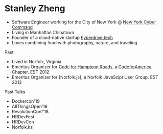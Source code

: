 # Stanley Zheng
- Software Engineer working for the City of New York @ [New York Cyber Command](https://www1.nyc.gov/site/cyber/about/about-nyc-cyber-command.page)
- Living in Manhattan Chinatown 
- Founder of a cloud-native startup [hyperdrive.tech](https://hyperdrive.tech)
- Loves combining food with photography, nature, and traveling.

Past 
- Lived in Norfolk, Virginia
- Emeritus Organizer for [Code for Hamptonn Roads](http://code4hr.org/), a [CodeforAmerica](https://www.codeforamerica.org/) Chapter. EST 2012
- Emeritus Organizer for [Norfolk.js], a Norfolk JavaScipt User Group. EST 2013


Past Talks
- Dockercon'19 
- AllThingsOpen'19
- RevolutionConf'18
- HRDevFest
- HRDevCon
- Norfolk.ks
